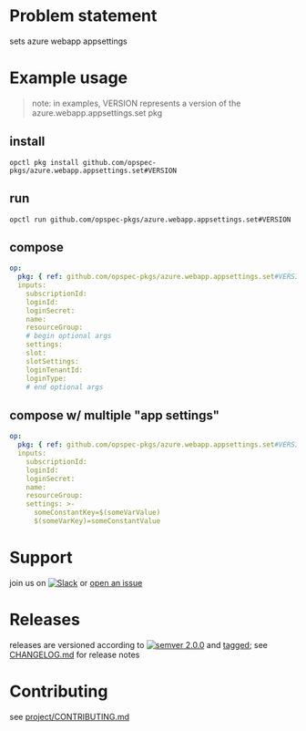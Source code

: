 # Problem statement
sets azure webapp appsettings

# Example usage
> note: in examples, VERSION represents a version of the azure.webapp.appsettings.set pkg

## install

```shell
opctl pkg install github.com/opspec-pkgs/azure.webapp.appsettings.set#VERSION
```

## run

```
opctl run github.com/opspec-pkgs/azure.webapp.appsettings.set#VERSION
```

## compose

```yaml
op:
  pkg: { ref: github.com/opspec-pkgs/azure.webapp.appsettings.set#VERSION }
  inputs: 
    subscriptionId:
    loginId:
    loginSecret:
    name:
    resourceGroup:
    # begin optional args
    settings:
    slot:
    slotSettings:
    loginTenantId:
    loginType:
    # end optional args
```

## compose w/ multiple "app settings"

```yaml
op:
  pkg: { ref: github.com/opspec-pkgs/azure.webapp.appsettings.set#VERSION }
  inputs: 
    subscriptionId:
    loginId:
    loginSecret:
    name:
    resourceGroup:
    settings: >-
      someConstantKey=$(someVarValue)
      $(someVarKey)=someConstantValue
```

# Support

join us on [![Slack](https://opspec-slackin.herokuapp.com/badge.svg)](https://opspec-slackin.herokuapp.com/)
or [open an issue](https://github.com/opspec-pkgs/azure.webapp.appsettings.set/issues)

# Releases

releases are versioned according to
[![semver 2.0.0](https://img.shields.io/badge/semver-2.0.0-brightgreen.svg)](http://semver.org/spec/v2.0.0.html)
and [tagged](https://git-scm.com/book/en/v2/Git-Basics-Tagging); see
[CHANGELOG.md](CHANGELOG.md) for release notes

# Contributing

see [project/CONTRIBUTING.md](https://github.com/opspec-pkgs/project/blob/master/CONTRIBUTING.md)
